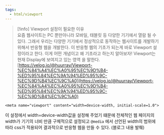 ```yaml
---
tags:
  - html/viewport
---
```



> [!info] Viewport 설정이 필요한 이유  
> 요즘 웹사이트는 PC 뿐만아니라 모바일, 태블릿 등 다양한 기기에서 열람 될 수 있다. 그래서 우리는 다양한 기기에서 정상적으로 동작하는 웹사이트를 개발하기 위해서 반응형 웹을 개발한다. 이 반응형 웹의 기초가 되는게 바로 Viewport 설정이라고 한다. 이게 어떤 개념이고 왜 기초라고 하는지 알아보자! Viewport는 현재 Display에 보여지고 있는 영역 을 말한다.  
> [https://velog.io/@huurray/Viewport-%EC%84%A4%EC%A0%95%EC%9D%B4-%ED%95%84%EC%9A%94%ED%95%9C-%EC%9D%B4%EC%9C%A0](https://velog.io/@huurray/Viewport-%EC%84%A4%EC%A0%95%EC%9D%B4-%ED%95%84%EC%9A%94%ED%95%9C-%EC%9D%B4%EC%9C%A0)  

```
<meta name="viewport" content="width=device-width, initial-scale=1.0">
```

이 설정에서 width=device-width값을 설정해 주었기 떄문에 전체적인 웹 페이지의 width가 기기의 너비 만큼 구체적으로 설정되고 `@media` 에서 선언된 width의 범위에 따라 css가 적용되어 결과적으로 반응형 웹을 만들 수 있다. (블로그 내용 발췌)